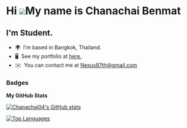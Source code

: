 Hi ![](https://user-images.githubusercontent.com/18350557/176309783-0785949b-9127-417c-8b55-ab5a4333674e.gif)My name is Chanachai Benmat
========================================================================================================================================

I'm Student.
------------

* 🌍  I'm based in Bangkok, Thailand.
* 🖥️  See my portfolio at [here.](https://portfolio-le87.onrender.com)
* ✉️  You can contact me at [Nexus87th@gmail.com](mailto:mkub456@gmail.com)

### Badges

<b>My GitHub Stats</b>

<a href="http://www.github.com/Chanachai04"><img src="https://github-readme-stats.vercel.app/api?username=Chanachai04&show_icons=true&hide=&count_private=true&title_color=0891b2&text_color=ffffff&icon_color=0891b2&bg_color=181824&hide_border=true&show_icons=true" alt="Chanachai04's GitHub stats" /></a>

<a href="https://github.com/Chanachai04" align="left"><img src="https://github-readme-stats.vercel.app/api/top-langs/?username=Chanachai04&langs_count=10&title_color=0891b2&text_color=ffffff&icon_color=0891b2&bg_color=181824&hide_border=true&locale=en&custom_title=Top%20%Languages" alt="Top Languages" /></a>

